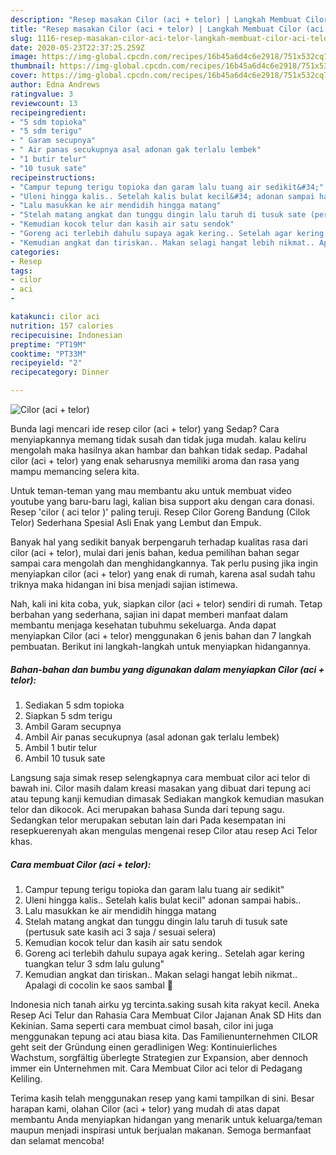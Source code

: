 ```yaml
---
description: "Resep masakan Cilor (aci + telor) | Langkah Membuat Cilor (aci + telor) Yang Paling Enak"
title: "Resep masakan Cilor (aci + telor) | Langkah Membuat Cilor (aci + telor) Yang Paling Enak"
slug: 1116-resep-masakan-cilor-aci-telor-langkah-membuat-cilor-aci-telor-yang-paling-enak
date: 2020-05-23T22:37:25.259Z
image: https://img-global.cpcdn.com/recipes/16b45a6d4c6e2918/751x532cq70/cilor-aci-telor-foto-resep-utama.jpg
thumbnail: https://img-global.cpcdn.com/recipes/16b45a6d4c6e2918/751x532cq70/cilor-aci-telor-foto-resep-utama.jpg
cover: https://img-global.cpcdn.com/recipes/16b45a6d4c6e2918/751x532cq70/cilor-aci-telor-foto-resep-utama.jpg
author: Edna Andrews
ratingvalue: 3
reviewcount: 13
recipeingredient:
- "5 sdm topioka"
- "5 sdm terigu"
- " Garam secupnya"
- " Air panas secukupnya asal adonan gak terlalu lembek"
- "1 butir telur"
- "10 tusuk sate"
recipeinstructions:
- "Campur tepung terigu topioka dan garam lalu tuang air sedikit&#34;"
- "Uleni hingga kalis.. Setelah kalis bulat kecil&#34; adonan sampai habis.."
- "Lalu masukkan ke air mendidih hingga matang"
- "Stelah matang angkat dan tunggu dingin lalu taruh di tusuk sate (pertusuk sate kasih aci 3 saja / sesuai selera)"
- "Kemudian kocok telur dan kasih air satu sendok"
- "Goreng aci terlebih dahulu supaya agak kering.. Setelah agar kering tuangkan telur 3 sdm lalu gulung&#34;"
- "Kemudian angkat dan tiriskan.. Makan selagi hangat lebih nikmat.. Apalagi di cocolin ke saos sambal 🤣"
categories:
- Resep
tags:
- cilor
- aci
- 

katakunci: cilor aci  
nutrition: 157 calories
recipecuisine: Indonesian
preptime: "PT19M"
cooktime: "PT33M"
recipeyield: "2"
recipecategory: Dinner

---
```



![Cilor (aci + telor)](https://img-global.cpcdn.com/recipes/16b45a6d4c6e2918/751x532cq70/cilor-aci-telor-foto-resep-utama.jpg)

Bunda lagi mencari ide resep cilor (aci + telor) yang Sedap? Cara menyiapkannya memang tidak susah dan tidak juga mudah. kalau keliru mengolah maka hasilnya akan hambar dan bahkan tidak sedap. Padahal cilor (aci + telor) yang enak seharusnya memiliki aroma dan rasa yang mampu memancing selera kita.

Untuk teman-teman yang mau membantu aku untuk membuat video youtube yang baru-baru lagi, kalian bisa support aku dengan cara donasi. Resep &#39;cilor ( aci telor )&#39; paling teruji. Resep Cilor Goreng Bandung (Cilok Telor) Sederhana Spesial Asli Enak yang Lembut dan Empuk.

Banyak hal yang sedikit banyak berpengaruh terhadap kualitas rasa dari cilor (aci + telor), mulai dari jenis bahan, kedua pemilihan bahan segar sampai cara mengolah dan menghidangkannya. Tak perlu pusing jika ingin menyiapkan cilor (aci + telor) yang enak di rumah, karena asal sudah tahu triknya maka hidangan ini bisa menjadi sajian istimewa.


Nah, kali ini kita coba, yuk, siapkan cilor (aci + telor) sendiri di rumah. Tetap berbahan yang sederhana, sajian ini dapat memberi manfaat dalam membantu menjaga kesehatan tubuhmu sekeluarga. Anda dapat menyiapkan Cilor (aci + telor) menggunakan 6 jenis bahan dan 7 langkah pembuatan. Berikut ini langkah-langkah untuk menyiapkan hidangannya.

<!--inarticleads1-->

##### Bahan-bahan dan bumbu yang digunakan dalam menyiapkan Cilor (aci + telor):

1. Sediakan 5 sdm topioka
1. Siapkan 5 sdm terigu
1. Ambil  Garam secupnya
1. Ambil  Air panas secukupnya (asal adonan gak terlalu lembek)
1. Ambil 1 butir telur
1. Ambil 10 tusuk sate


Langsung saja simak resep selengkapnya cara membuat cilor aci telor di bawah ini. Cilor masih dalam kreasi masakan yang dibuat dari tepung aci atau tepung kanji kemudian dimasak Sediakan mangkok kemudian masukan telor dan dikocok. Aci merupakan bahasa Sunda dari tepung sagu. Sedangkan telor merupakan sebutan lain dari Pada kesempatan ini resepkuerenyah akan mengulas mengenai resep Cilor atau resep Aci Telor khas. 

<!--inarticleads2-->

##### Cara membuat Cilor (aci + telor):

1. Campur tepung terigu topioka dan garam lalu tuang air sedikit&#34;
1. Uleni hingga kalis.. Setelah kalis bulat kecil&#34; adonan sampai habis..
1. Lalu masukkan ke air mendidih hingga matang
1. Stelah matang angkat dan tunggu dingin lalu taruh di tusuk sate (pertusuk sate kasih aci 3 saja / sesuai selera)
1. Kemudian kocok telur dan kasih air satu sendok
1. Goreng aci terlebih dahulu supaya agak kering.. Setelah agar kering tuangkan telur 3 sdm lalu gulung&#34;
1. Kemudian angkat dan tiriskan.. Makan selagi hangat lebih nikmat.. Apalagi di cocolin ke saos sambal 🤣


Indonesia nich tanah airku yg tercinta.saking susah kita rakyat kecil. Aneka Resep Aci Telur dan Rahasia Cara Membuat Cilor Jajanan Anak SD Hits dan Kekinian. Sama seperti cara membuat cimol basah, cilor ini juga menggunakan tepung aci atau biasa kita. Das Familienunternehmen CILOR geht seit der Gründung einen geradlinigen Weg: Kontinuierliches Wachstum, sorgfältig überlegte Strategien zur Expansion, aber dennoch immer ein Unternehmen mit. Cara Membuat Cilor aci telor di Pedagang Keliling. 

Terima kasih telah menggunakan resep yang kami tampilkan di sini. Besar harapan kami, olahan Cilor (aci + telor) yang mudah di atas dapat membantu Anda menyiapkan hidangan yang menarik untuk keluarga/teman maupun menjadi inspirasi untuk berjualan makanan. Semoga bermanfaat dan selamat mencoba!
